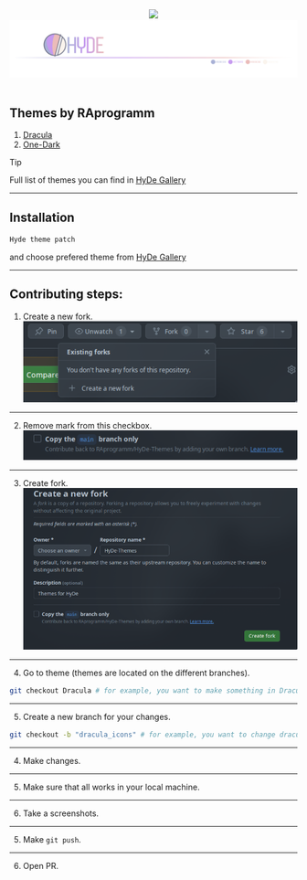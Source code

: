 <div align = center>
    <a href="https://discord.gg/AYbJ9MJez7">
        <img src="https://img.shields.io/discord/1200448076620501063?style=for-the-badge&logo=discord&label=The%20HyDe%20Project&labelColor=ebbcba&color=c79bf0&link=https%3A%2F%2Fdiscord.gg%2FAYbJ9MJez7">
    </a>
</div>
<div align = center><img src="https://raw.githubusercontent.com/prasanthrangan/hyprdots/main/Source/assets/hyde_banner.png"><br><br></div>

## Themes by RAprogramm
1. [Dracula](https://github.com/RAprogramm/HyDe-Themes/tree/Dracula)
2. [One-Dark](https://github.com/RAprogramm/HyDe-Themes/tree/One-Dark)

> [!TIP]
> Full list of themes you can find in [HyDe Gallery](https://github.com/kRHYME7/hyde-gallery)

---

## Installation

```sh
Hyde theme patch
```
and choose prefered theme from [HyDe Gallery](https://github.com/kRHYME7/hyde-gallery)

---

## Contributing steps:

1. Create a new fork.
![1](./screenshots/240506_07h00m11s_screenshot.png)
---

2. Remove mark from this checkbox.
![2](./screenshots/240506_07h00m50s_screenshot.png)
---

3. Create fork.
![3](./screenshots/240506_07h00m35s_screenshot.png)
---

4. Go to theme (themes are located on the different branches).
```sh
git checkout Dracula # for example, you want to make something in Dracula theme
```
---

5. Create a new branch for your changes.
```sh
git checkout -b "dracula_icons" # for example, you want to change dracula theme icons
```
---

4. Make changes.
---
5. Make sure that all works in your local machine.
---
6. Take a screenshots.
---
5. Make `git push`.
---
6. Open PR.
